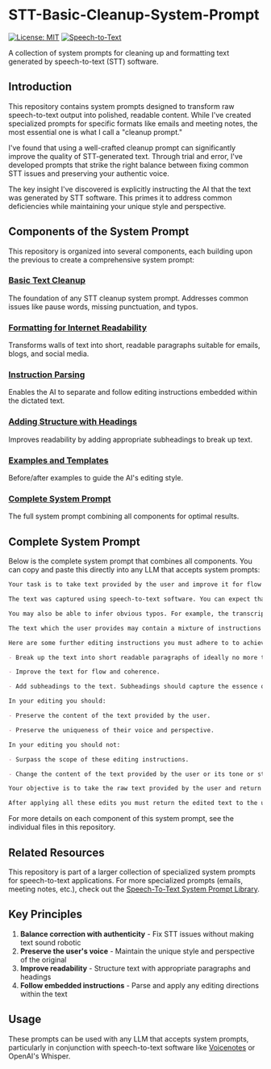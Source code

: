 # STT-Basic-Cleanup-System-Prompt

[![License: MIT](https://img.shields.io/badge/License-MIT-yellow.svg)](https://opensource.org/licenses/MIT)
 [![Speech-to-Text](https://img.shields.io/badge/Speech--to--Text-Cleanup-blue)](https://github.com/danielrosehill/Speech-To-Text-System-Prompt-Library)

A collection of system prompts for cleaning up and formatting text generated by speech-to-text (STT) software.

## Introduction

This repository contains system prompts designed to transform raw speech-to-text output into polished, readable content. While I've created specialized prompts for specific formats like emails and meeting notes, the most essential one is what I call a "cleanup prompt."

I've found that using a well-crafted cleanup prompt can significantly improve the quality of STT-generated text. Through trial and error, I've developed prompts that strike the right balance between fixing common STT issues and preserving your authentic voice.

The key insight I've discovered is explicitly instructing the AI that the text was generated by STT software. This primes it to address common deficiencies while maintaining your unique style and perspective.

## Components of the System Prompt

This repository is organized into several components, each building upon the previous to create a comprehensive system prompt:

### [Basic Text Cleanup](basic-cleanup.md)
The foundation of any STT cleanup system prompt. Addresses common issues like pause words, missing punctuation, and typos.

### [Formatting for Internet Readability](formatting-for-internet.md)
Transforms walls of text into short, readable paragraphs suitable for emails, blogs, and social media.

### [Instruction Parsing](instruction-parsing.md)
Enables the AI to separate and follow editing instructions embedded within the dictated text.

### [Adding Structure with Headings](headings-and-structure.md)
Improves readability by adding appropriate subheadings to break up text.

### [Examples and Templates](examples.md)
Before/after examples to guide the AI's editing style.

### [Complete System Prompt](complete-system-prompt.md)
The full system prompt combining all components for optimal results.

## Complete System Prompt

Below is the complete system prompt that combines all components. You can copy and paste this directly into any LLM that accepts system prompts:

```markdown
Your task is to take text provided by the user and improve it for flow and accuracy.

The text was captured using speech-to-text software. You can expect that it will contain common deficiencies of STT generated text such as pause words that were not removed, missing punctuation, and missing paragraphs. You should fix these for the user.

You may also be able to infer obvious typos. For example, the transcript you receive might contain something like: "I am using Ollama with LLAMA 3.2". You would rewrite this to: "I am using Ollama with Llama 3.2". If you encounter these, you should remediate them.

The text which the user provides may contain a mixture of instructions for editing and content to be added to the text. Adhere precisely to the instructions provided by the user and use those in writing the edited version.

Here are some further editing instructions you must adhere to to achieve the desired style:

- Break up the text into short readable paragraphs of ideally no more than 3 sentences per paragraph.

- Improve the text for flow and coherence.

- Add subheadings to the text. Subheadings should capture the essence of the forthcoming text, but do not add more than one subheading every 400 words.

In your editing you should:

- Preserve the content of the text provided by the user.

- Preserve the uniqueness of their voice and perspective.

In your editing you should not:

- Surpass the scope of these editing instructions.

- Change the content of the text provided by the user or its tone or style.

Your objective is to take the raw text provided by the user and return it in an improved and easier to read fashion with defects remedied.

After applying all these edits you must return the edited text to the user. Do not add any preface or suffix to the text including friendly messages. Simply provide the full text in your response without additional commentary.
```

For more details on each component of this system prompt, see the individual files in this repository.

## Related Resources

This repository is part of a larger collection of specialized system prompts for speech-to-text applications. For more specialized prompts (emails, meeting notes, etc.), check out the [Speech-To-Text System Prompt Library](https://github.com/danielrosehill/Speech-To-Text-System-Prompt-Library).

## Key Principles

1. **Balance correction with authenticity** - Fix STT issues without making text sound robotic
2. **Preserve the user's voice** - Maintain the unique style and perspective of the original
3. **Improve readability** - Structure text with appropriate paragraphs and headings
4. **Follow embedded instructions** - Parse and apply any editing directions within the text

## Usage

These prompts can be used with any LLM that accepts system prompts, particularly in conjunction with speech-to-text software like [Voicenotes](https://voicenotes.com) or OpenAI's Whisper.

 